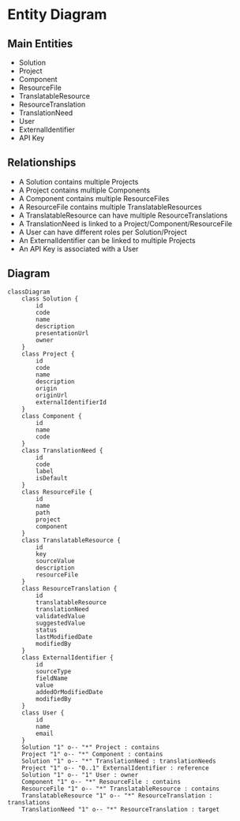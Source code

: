 # Entity Diagram

## Main Entities

- Solution
- Project
- Component
- ResourceFile
- TranslatableResource
- ResourceTranslation
- TranslationNeed
- User
- ExternalIdentifier
- API Key

## Relationships

- A Solution contains multiple Projects
- A Project contains multiple Components
- A Component contains multiple ResourceFiles
- A ResourceFile contains multiple TranslatableResources
- A TranslatableResource can have multiple ResourceTranslations
- A TranslationNeed is linked to a Project/Component/ResourceFile
- A User can have different roles per Solution/Project
- An ExternalIdentifier can be linked to multiple Projects
- An API Key is associated with a User

## Diagram

```mermaid
classDiagram
    class Solution {
        id
        code
        name
        description
        presentationUrl
        owner
    }
    class Project {
        id
        code
        name
        description
        origin
        originUrl
        externalIdentifierId
    }
    class Component {
        id
        name
        code
    }
    class TranslationNeed {
        id
        code
        label
        isDefault
    }
    class ResourceFile {
        id
        name
        path
        project
        component
    }
    class TranslatableResource {
        id
        key
        sourceValue
        description
        resourceFile
    }
    class ResourceTranslation {
        id
        translatableResource
        translationNeed
        validatedValue
        suggestedValue
        status
        lastModifiedDate
        modifiedBy
    }
    class ExternalIdentifier {
        id
        sourceType
        fieldName
        value
        addedOrModifiedDate
        modifiedBy
    }
    class User {
        id
        name
        email
    }
    Solution "1" o-- "*" Project : contains
    Project "1" o-- "*" Component : contains
    Solution "1" o-- "*" TranslationNeed : translationNeeds
    Project "1" o-- "0..1" ExternalIdentifier : reference
    Solution "1" o-- "1" User : owner
    Component "1" o-- "*" ResourceFile : contains
    ResourceFile "1" o-- "*" TranslatableResource : contains
    TranslatableResource "1" o-- "*" ResourceTranslation : translations
    TranslationNeed "1" o-- "*" ResourceTranslation : target
```
